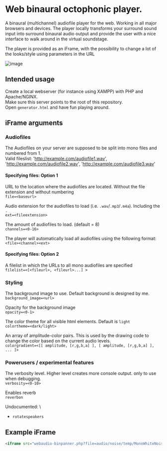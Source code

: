 # Web binaural octophonic player.
A binaural (multichannel) audiofile player for the web. Working in all major browsers and devices.
The player locally transforms your surround sound input into surround binaural audio output and provide the user with a nice interface to walk around in the virtual soundstage.

The player is provided as an iFrame, with the possibility to change a lot of the looks/style using parameters in the URL 

![image](https://user-images.githubusercontent.com/22303124/129637201-6fa1ffd1-ad01-486d-b3b8-86672848ba06.png)

## Intended usage
Create a local webserver (for instance using XAMPP) with PHP and Apache/NGINX. \
Make sure this server points to the root of this repository. \
Open `generator.html` and have fun playing around. 

## iFrame arguments

### Audiofiles
The Audiofiles on your server are supposed to be split into mono files and numbered from 1. \
Valid fileslist: 'http://example.com/audiofile1.wav', 'http://example.com/audiofile2.wav', 'http://example.com/audiofile3.wav'

#### Specifying files: Option 1
URL to the location where the audiofiles are located. Without the file extension and without numbering \
```file=<baseurl>``` 

Audio extension for the audiofiles to load (i.e. `.wav`/`.mp3`/`.m4a`). Including the `.` \
```ext=<fileextension>``` 

The amount of audiofiles to load. (default = 8) \
```channels=<0-16>```

The player will automatically load all audiofiles using the following format: \
```<file><channel><ext>```

#### Specifying files: Option 2
A filelist in which the URLs to all mono audiofiles are specified \
```filelist=<[<fileurl>, <fileurl>...] >```

### Styling
The background image to use. Default background is designed by me. \
```background_image=<url>```

Opacity for the background image \
```opacity=<0-1>```

The color theme for all visible html elements. Default is `light` \
```colortheme=<dark/light>```

An array of amplitude-color pairs. This is used by the drawing code to change the color based on the current audio levels. \
```colorgradient=<[[ amplitude, [r,g,b,a] ], [ amplitude, [r,g,b,a] ], ... ]>```

### Powerusers / experimental features
The verbosity level. Higher level creates more console output. only to use when debugging. \
```verbosity=<0-10>```

Enables reverb \
```reverbon```

Undocumented: \
- ```rotatespeakers``` 

## Example iFrame
```html
<iframe src="webaudio-binpanner.php?file=audio/noise/temp/MonoWhiteNoise&ext=.wav&height=750&channels=1&background_image=https://images.fineartamerica.com/images/artworkimages/mediumlarge/2/pastel-lake-sean-duan.jpg&opacity=0.5&colortheme=dark" style="border:1px #32a852 solid;" name="myiFrame" scrolling="no" frameborder="1" marginheight="0px" marginwidth="0px" height="400px" width="600px" allowTransparency="true"></iframe>
``` 
